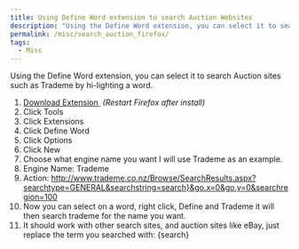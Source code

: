 ```yaml
---
title: Using Define Word extension to search Auction Websites
description: "Using the Define Word extension, you can select it to search Auction sites such as Trademe by hi-lighting a word."
permalink: /misc/search_auction_firefox/
tags:
  - Misc
---
```

Using the Define Word extension, you can select it to search Auction sites such as Trademe by hi-lighting a word.

  1. <a href="https://addons.mozilla.org/en-US/firefox/addon/define-word/" target="_blank">Download Extension </a> _(Restart Firefox after install)_
  2. Click Tools
  3. Click Extensions
  4. Click Define Word
  5. Click Options
  6. Click New
  7. Choose what engine name you want I will use Trademe as an example.
  8. Engine Name: Trademe
  9. Action: http://www.trademe.co.nz/Browse/SearchResults.aspx?searchtype=GENERAL&searchstring=search}&go.x=0&go.y=0&searchregion=100
 10. Now you can select on a word, right click, Define and Trademe it will then search trademe for the name you want.
 11. It should work with other search sites, and auction sites like eBay, just replace the term you searched with: {search}
